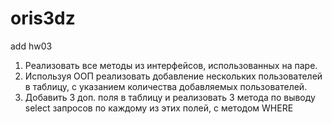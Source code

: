 # oris3dz
add hw03
1) Реализовать все методы из интерфейсов, использованных на паре.
2) Используя ООП реализовать добавление нескольких пользователей в таблицу, с указанием количества добавляемых пользователей.
3) Добавить 3 доп. поля в таблицу и реализовать 3 метода по выводу select запросов по каждому из этих полей, с методом WHERE 
